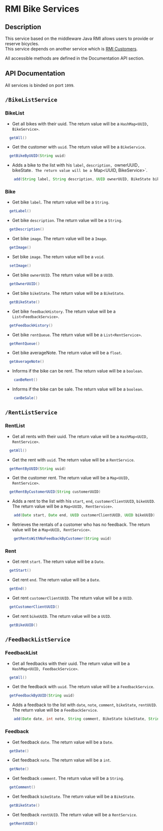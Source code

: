 # RMI Bike Services

## Description
This service based on the middleware Java RMI allows users to provide or reserve bicycles.  
This service depends on another service which is [RMI Customers](https://github.com/osmocode/web-service/tree/main/rmi-customer).

All accessible methods are defined in the Documentation API section.

## API Documentation

All services is binded on port `1099`.

## `/BikeListService`

### BikeList
- Get all bikes with their uuid. The return value will be a `HashMap<UUID, BikeService>`.
```java
  getAll()
```

- Get the customer with `uuid`. The return value will be a `BikeService`.
```java
  getBikeByUUID(String uuid)
```

- Adds a bike to the list with his `label`, `description, `ownerUUID`, `bikeState`. The return value will be a `Map<UUID, BikeService>`.
```java
    add(String label, String description, UUID ownerUUID, BikeState bikeState)
```

### Bike
- Get bike `label`. The return value will be a `String`.
```java
  getLabel()
```

- Get bike `description`. The return value will be a `String`.
```java
  getDescription()
```

- Get bike `image`. The return value will be a `Image`.
```java
  getImage()
```

- Set bike `image`. The return value will be a `void`.
```java
  setImage()
```

- Get bike `ownerUUID`. The return value will be a `UUID`.
```java
  getOwnerUUID()
```

- Get bike `bikeState`. The return value will be a `BikeState`.
```java
  getBikeState()
```

- Get bike `feedbackHistory`. The return value will be a `List<FeedbackService>`.
```java
  getFeedbackHistory()
```

- Get bike `rentQueue`. The return value will be a `List<RentService>`.
```java
  getRentQueue()
```

- Get bike averageNote. The return value will be a `float`.
```java
  getAverageNote()
```

- Informs if the bike can be rent. The return value will be a `boolean`.
```java
    canBeRent()
```

- Informs if the bike can be sale. The return value will be a `boolean`.
```java
    canBeSale()
```

## `/RentListService`

### RentList

- Get all rents with their uuid. The return value will be a `HashMap<UUID, RentService>`.
```java
  getAll()
```

- Get the rent with `uuid`. The return value will be a `RentService`.
```java
  getRentByUUID(String uuid)
```

- Get the customer rent. The return value will be a `Map<UUID, RentService>`.
```java
  getRentByCustomerUUID(String customerUUID)
```

- Adds a rent to the list with his `start`, `end`, `customerClientUUID`, `bikeUUID`. The return value will be a `Map<UUID, RentService>`.
```java
    add(Date start, Date end, UUID customerClientUUID, UUID bikeUUID)
```

- Retrieves the rentals of a customer who has no feedback. The return value will be a `Map<UUID, RentService>`.
```java
    getRentsWithNoFeedbackByCustomer(String uuid)
```

### Rent

- Get rent `start`. The return value will be a `Date`.
```java
  getStart()
```

- Get rent `end`. The return value will be a `Date`.
```java
  getEnd()
```

- Get rent `customerClientUUID`. The return value will be a `UUID`.
```java
  getCustomerClientUUID()
```

- Get rent `bikeUUID`. The return value will be a `UUID`.
```java
  getBikeUUID()
```

## `/FeedbackListService`

### FeedbackList

- Get all feedbacks with their uuid. The return value will be a `HashMap<UUID, FeedbackService>`.
```java
  getAll()
```

- Get the feedback with `uuid`. The return value will be a `FeedbackService`.
```java
  getFeedbackByUUID(String uuid)
```

- Adds a feedback to the list with  `date`, `note`, `comment`, `bikeState`, `rentUUID`. The return value will be a `FeedbackService`.
```java
    add(Date date, int note, String comment, BikeState bikeState, String rentUUID)
```

### Feedback

- Get feedback `date`. The return value will be a `Date`.
```java
  getDate()
```

- Get feedback `note`. The return value will be a `int`.
```java
  getNote()
```

- Get feedback `comment`. The return value will be a `String`.
```java
  getComment()
```

- Get feedback `bikeState`. The return value will be a `BikeState`.
```java
  getBikeState()
```

- Get feedback `rentUUID`. The return value will be a `RentService`.
```java
  getRentUUID()
```

